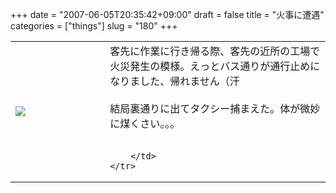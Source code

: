 +++
date = "2007-06-05T20:35:42+09:00"
draft = false
title = "火事に遭遇"
categories = ["things"]
slug = "180"
+++

<table width="100%">
	<tr>
		<td width="30%" valign="middle">
			<img src="http://keruru.net/images/46654a8e54509-101_0046.JPG" border="0" />
		</td>
		<td width="70%" valign="middle">
			客先に作業に行き帰る際、客先の近所の工場で火災発生の模様。えっとバス通りが通行止めになりました、帰れません（汗<br />
<br />
結局裏通りに出てタクシー捕まえた。体が微妙に煤くさい。。。<br />
<br />

		</td>
	</tr>
</table>
